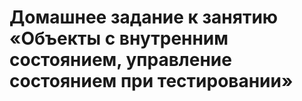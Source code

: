# Домашнее задание к занятию «Объекты с внутренним состоянием, управление состоянием при тестировании»
